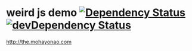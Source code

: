 # weird js demo [![Dependency Status](https://david-dm.org/mohayonao/apps.png)](https://david-dm.org/mohayonao/apps) [![devDependency Status](https://david-dm.org/mohayonao/apps/dev-status.png)](https://david-dm.org/mohayonao/apps#info=devDependencies)
http://the.mohayonao.com
